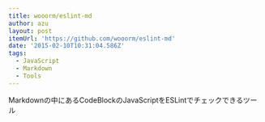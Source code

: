 ```yaml
---
title: wooorm/eslint-md
author: azu
layout: post
itemUrl: 'https://github.com/wooorm/eslint-md'
date: '2015-02-10T10:31:04.586Z'
tags:
  - JavaScript
  - Markdown
  - Tools
---
```

Markdownの中にあるCodeBlockのJavaScriptをESLintでチェックできるツール
